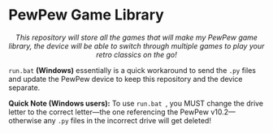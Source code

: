 # PewPew Game Library

<p align='center'><i>This repository will store all the games that will make my PewPew game library, the device will be able to switch through multiple games to play your retro classics on the go!</i></p>

```run.bat``` **(Windows)** essentially is a quick workaround to send the ```.py``` files and update the PewPew device to keep this repository and the device separate.

**Quick Note (Windows users):** To use ```run.bat ```, you MUST change the drive letter to the correct letter—the one referencing the PewPew v10.2—otherwise any ```.py``` files in the incorrect drive will get deleted!
